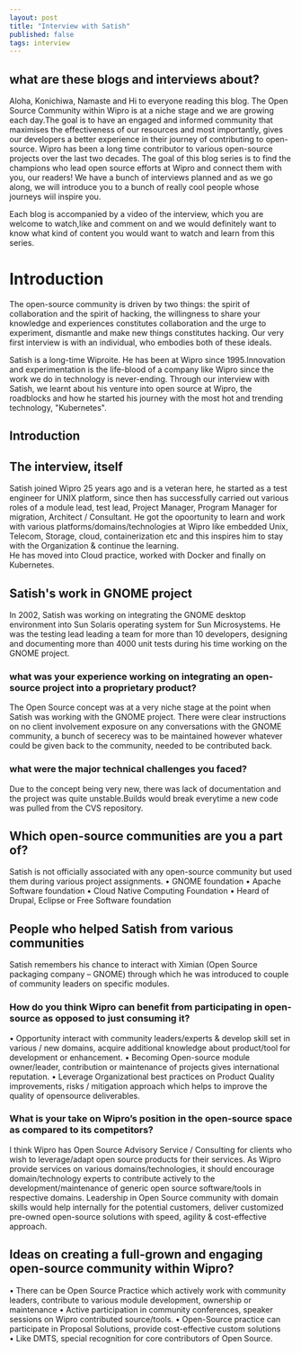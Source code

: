 ```yaml
---
layout: post
title: "Interview with Satish"
published: false
tags: interview
---
```


## what are these blogs and interviews about?

Aloha, Konichiwa, Namaste and Hi to everyone reading this blog. The Open Source Community within Wipro is at a niche stage and we are growing each day.The goal is to have an engaged and informed community that maximises the effectiveness of our resources and most importantly, gives our developers a better experience in their journey of contributing to open-source. Wipro has been a long time contributor to various open-source projects over the last two decades. The goal of this blog series is to find the champions who lead open source efforts at Wipro and connect them with you, our readers! We have a bunch of interviews planned and as we go along, we will introduce you to a bunch of really cool people whose journeys wiil inspire you.

Each blog is accompanied by a video of the interview, which you are welcome to watch,like and comment on and we would definitely want to know what kind of content you would want to watch and learn from this series.

# Introduction

The open-source community is driven by two things: the spirit of collaboration and the spirit of hacking, the willingness to share your knowledge and experiences constitutes collaboration and the urge to experiment, dismantle and make new things constitutes hacking. Our very first interview is with an individual, who embodies both of these ideals.

Satish is a long-time Wiproite. He has been at Wipro since 1995.Innovation and experimentation is the life-blood of a company like Wipro since the work we do in technology is never-ending. Through our interview with Satish, we learnt about his venture into open source at Wipro, the roadblocks and how he started his journey with the most hot and trending technology, "Kubernetes".

## Introduction

## The interview, itself

Satish joined Wipro 25 years ago and is a veteran here, he started as a test engineer for UNIX platform, since then has successfully carried out various roles of a module lead, test lead, Project Manager, Program Manager for migration, Architect / Consultant. He got the opoortunity to learn and work with various platforms/domains/technologies at Wipro like embedded Unix, Telecom, Storage, cloud, containerization etc and this inspires him to stay with the Organization & continue the learning.  
He has moved into Cloud practice, worked with Docker and finally on Kubernetes.

## Satish's work in GNOME project

In 2002, Satish was working on integrating the GNOME desktop environment into Sun Solaris operating system for Sun Microsystems.
He was the testing lead leading a team for more than 10 developers, designing and documenting more than 4000 unit tests during 
his time working on the GNOME project.

### what was your experience working on integrating an open-source project into a proprietary product?

The Open Source concept was at a very niche stage at the point when Satish was working with the GNOME project. There were clear instructions on no client involvement exposure on any conversations with the GNOME community, a bunch of secerecy was to be maintained however whatever could be given back to the community, needed to be contributed back.

### what were the major technical challenges you faced?

Due to the concept being very new, there was lack of documentation and the project was quite unstable.Builds would break everytime a new code was pulled from the CVS repository.

## Which open-source communities are you a part of? 
 
 Satish is not officially associated with any open-source community but used them during various project assignments.
•	GNOME foundation
•	Apache Software foundation
•	Cloud Native Computing Foundation
•	Heard of Drupal, Eclipse or Free Software foundation

## People who helped Satish from various communities

Satish remembers his chance to interact with Ximian (Open Source packaging company – GNOME) through which he was introduced to couple of community leaders on specific modules.

### How do you think Wipro can benefit from participating in open-source as opposed to just consuming it?
•	Opportunity interact with community leaders/experts & develop skill set in various / new domains, acquire additional knowledge about product/tool for development or enhancement.
•	Becoming Open-source module owner/leader, contribution or maintenance of projects gives international reputation.
•	Leverage Organizational best practices on Product Quality improvements, risks / mitigation approach which helps to improve the quality of opensource deliverables.
 
### 	What is your take on Wipro’s position in the open-source space as compared to its competitors? 
I think Wipro has Open Source Advisory Service / Consulting for clients who wish to leverage/adapt open source products for their services.
As Wipro provide services on various domains/technologies, it should encourage domain/technology experts to contribute actively to the development/maintenance of generic open source software/tools in respective domains. 
Leadership in Open Source community with domain skills would help internally for the potential customers, deliver customized pre-owned open-source solutions with speed, agility & cost-effective approach.

## Ideas on creating a full-grown and engaging open-source community within Wipro? 
•	There can be Open Source Practice which actively work with community leaders, contribute to various module development, ownership or maintenance 
•	Active participation in community conferences, speaker sessions on Wipro contributed source/tools.
•	Open-Source practice can participate in Proposal Solutions, provide cost-effective custom solutions  
•	Like DMTS, special recognition for core contributors of Open Source.


